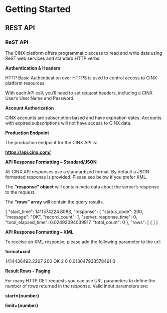 # Getting Started

## REST API
### ReST API

The CINX platform offers programmatic access to read and write data using ReST web services and standard HTTP verbs.


**Authentication & Headers**

HTTP Basic Authentication over HTTPS is used to control access to CINX platform resources.

With each API call, you’ll need to set request headers, including a CINX User’s User Name and Password.


**Account Authorization**

CINX accounts are subscription based and have expiration dates.  Accounts with expired subscriptions will not have access to CINX data.


**Production Endpoint**

The production endpoint for the CINX API is:

**https://api.cinx.com/**


**API Response Formatting – Standard/JSON**

All CINX API responses use a standardized format.  By default a JSON formatted response is provided.  Please see below if you prefer XML.

The **“response” object** will contain meta data about the server’s response to the request.

The **“rows” array** will contain the query results.

<aside>
{
  "start_time": 1411574224.8083,
  "response": {
    "status_code": 200,
    "message": "OK",
    "record_count": 1,
    "server_response_time": 0,
    "total_elapsed_time": 0.02492094039917,
    "total_count": 0
  },
  "rows": [
    {
  ]
}
</aside>


**API Response Formatting – XML**

To receive an XML response, please add the following parameter to the url:

**format=xml**

<aside>
<cinx_api>
	<start_time>1414436492.2267</start_time>
	<response>
		<status_code>200</status_code>
		<message>OK</message>
		<record_count>2</record_count>
		<server_response_time>0</server_response_time>
		<total_elapsed_time>0.013047933578491</total_elapsed_time>
		<total_count>0</total_count>
	</response>
	<rows>
		<row> 
		</row>
	</rows>
</cinx_api> 
</aside>


**Result Rows - Paging**

For many HTTP GET requests you can use URL parameters to define the number of rows returned in the response.  Valid input parameters are:

**start={number}**

**limit={number}**
